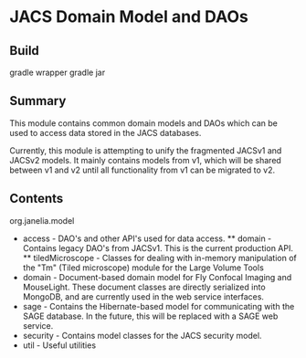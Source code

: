 # JACS Domain Model and DAOs

## Build

gradle wrapper 
gradle jar

## Summary

This module contains common domain models and DAOs which can be used to access data stored in the JACS databases.

Currently, this module is attempting to unify the fragmented JACSv1 and JACSv2 models. It mainly contains models from v1, which will be shared between v1 and v2 until all functionality from v1 can be migrated to v2. 

## Contents

org.janelia.model
* access - DAO's and other API's used for data access.
** domain - Contains legacy DAO's from JACSv1. This is the current production API.
** tiledMicroscope - Classes for dealing with in-memory manipulation of the "Tm" (Tiled microscope) module for the Large Volume Tools
* domain - Document-based domain model for Fly Confocal Imaging and MouseLight. These document classes are directly serialized into MongoDB, and are currently used in the web service interfaces.
* sage - Contains the Hibernate-based model for communicating with the SAGE database. In the future, this will be replaced with a SAGE web service.
* security - Contains model classes for the JACS security model.
* util - Useful utilities

